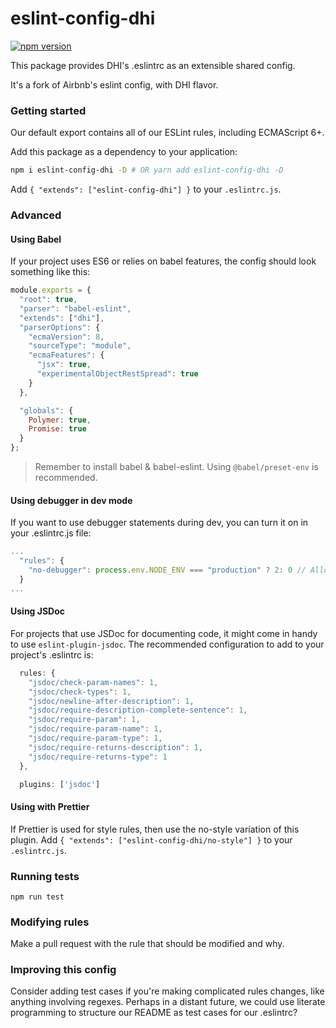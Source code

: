 # eslint-config-dhi

[![npm version](https://badge.fury.io/js/eslint-config-dhi.svg)](http://badge.fury.io/js/eslint-config-dhi)

This package provides DHI's .eslintrc as an extensible shared config.

It's a fork of Airbnb's eslint config, with DHI flavor.


### Getting started
Our default export contains all of our ESLint rules, including ECMAScript 6+.

Add this package as a dependency to your application:
```bash
npm i eslint-config-dhi -D # OR yarn add eslint-config-dhi -D
```

Add `{ "extends": ["eslint-config-dhi"] }` to your `.eslintrc.js`.


### Advanced

#### Using Babel
If your project uses ES6 or relies on babel features, the config should look something like this:

```javascript
module.exports = {
  "root": true,
  "parser": "babel-eslint",
  "extends": ["dhi"],
  "parserOptions": {
    "ecmaVersion": 8,
    "sourceType": "module",
    "ecmaFeatures": {
      "jsx": true,
      "experimentalObjectRestSpread": true
    }
  },

  "globals": {
    Polymer: true,
    Promise: true
  }
};
```

> Remember to install babel & babel-eslint. Using `@babel/preset-env` is recommended.

#### Using debugger in dev mode
If you want to use debugger statements during dev, you can turn it on in your .eslintrc.js file:

```javascript
...
  "rules": {
    "no-debugger": process.env.NODE_ENV === "production" ? 2: 0 // Allow debugger during development
  }
...
```

#### Using JSDoc
For projects that use JSDoc for documenting code, it might come in handy to use `eslint-plugin-jsdoc`. The recommended configuration to add to your project's .eslintrc is:

```javascript
  rules: {
    "jsdoc/check-param-names": 1,
    "jsdoc/check-types": 1,
    "jsdoc/newline-after-description": 1,
    "jsdoc/require-description-complete-sentence": 1,
    "jsdoc/require-param": 1,
    "jsdoc/require-param-name": 1,
    "jsdoc/require-param-type": 1,
    "jsdoc/require-returns-description": 1,
    "jsdoc/require-returns-type": 1
  },

  plugins: ['jsdoc']
```

#### Using with Prettier
If Prettier is used for style rules, then use the no-style variation of this plugin.
Add `{ "extends": ["eslint-config-dhi/no-style"] }` to your `.eslintrc.js`.


### Running tests
```
npm run test
```


### Modifying rules
Make a pull request with the rule that should be modified and why.


### Improving this config
Consider adding test cases if you're making complicated rules changes, like anything involving regexes. Perhaps in a distant future, we could use literate programming to structure our README as test cases for our .eslintrc?
